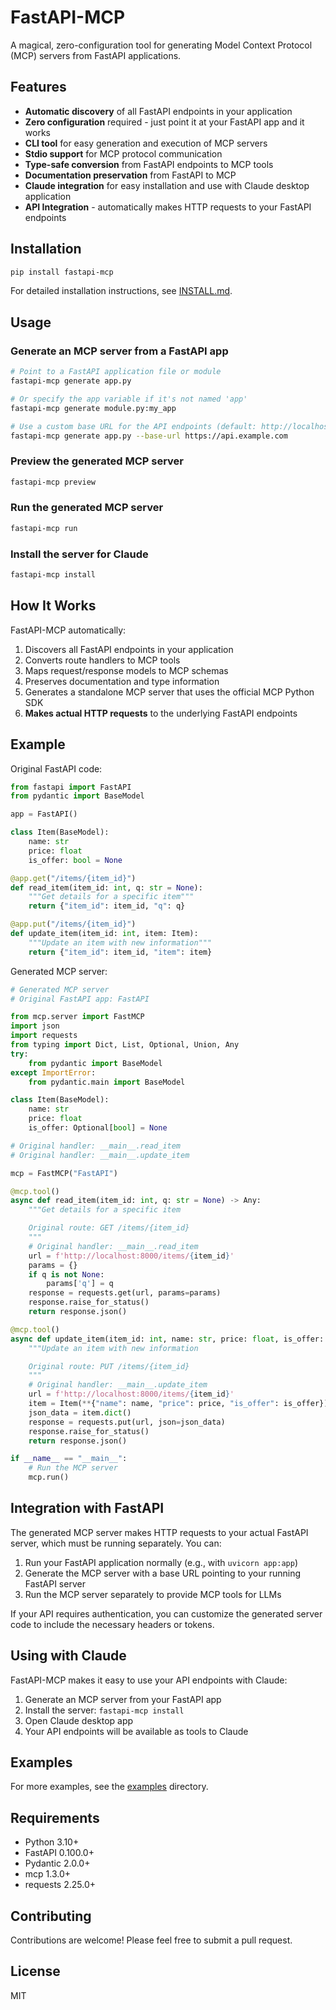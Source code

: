 # FastAPI-MCP

A magical, zero-configuration tool for generating Model Context Protocol (MCP) servers from FastAPI applications.

## Features

- **Automatic discovery** of all FastAPI endpoints in your application
- **Zero configuration** required - just point it at your FastAPI app and it works
- **CLI tool** for easy generation and execution of MCP servers
- **Stdio support** for MCP protocol communication
- **Type-safe conversion** from FastAPI endpoints to MCP tools
- **Documentation preservation** from FastAPI to MCP
- **Claude integration** for easy installation and use with Claude desktop application
- **API Integration** - automatically makes HTTP requests to your FastAPI endpoints

## Installation

```bash
pip install fastapi-mcp
```

For detailed installation instructions, see [INSTALL.md](INSTALL.md).

## Usage

### Generate an MCP server from a FastAPI app

```bash
# Point to a FastAPI application file or module
fastapi-mcp generate app.py

# Or specify the app variable if it's not named 'app'
fastapi-mcp generate module.py:my_app

# Use a custom base URL for the API endpoints (default: http://localhost:8000)
fastapi-mcp generate app.py --base-url https://api.example.com
```

### Preview the generated MCP server

```bash
fastapi-mcp preview
```

### Run the generated MCP server

```bash
fastapi-mcp run
```

### Install the server for Claude

```bash
fastapi-mcp install
```

## How It Works

FastAPI-MCP automatically:

1. Discovers all FastAPI endpoints in your application
2. Converts route handlers to MCP tools
3. Maps request/response models to MCP schemas
4. Preserves documentation and type information
5. Generates a standalone MCP server that uses the official MCP Python SDK
6. **Makes actual HTTP requests** to the underlying FastAPI endpoints

## Example

Original FastAPI code:

```python
from fastapi import FastAPI
from pydantic import BaseModel

app = FastAPI()

class Item(BaseModel):
    name: str
    price: float
    is_offer: bool = None

@app.get("/items/{item_id}")
def read_item(item_id: int, q: str = None):
    """Get details for a specific item"""
    return {"item_id": item_id, "q": q}

@app.put("/items/{item_id}")
def update_item(item_id: int, item: Item):
    """Update an item with new information"""
    return {"item_id": item_id, "item": item}
```

Generated MCP server:

```python
# Generated MCP server
# Original FastAPI app: FastAPI

from mcp.server import FastMCP
import json
import requests
from typing import Dict, List, Optional, Union, Any
try:
    from pydantic import BaseModel
except ImportError:
    from pydantic.main import BaseModel

class Item(BaseModel):
    name: str
    price: float
    is_offer: Optional[bool] = None

# Original handler: __main__.read_item
# Original handler: __main__.update_item

mcp = FastMCP("FastAPI")

@mcp.tool()
async def read_item(item_id: int, q: str = None) -> Any:
    """Get details for a specific item

    Original route: GET /items/{item_id}
    """
    # Original handler: __main__.read_item
    url = f'http://localhost:8000/items/{item_id}'
    params = {}
    if q is not None:
        params['q'] = q
    response = requests.get(url, params=params)
    response.raise_for_status()
    return response.json()

@mcp.tool()
async def update_item(item_id: int, name: str, price: float, is_offer: bool = None) -> Any:
    """Update an item with new information

    Original route: PUT /items/{item_id}
    """
    # Original handler: __main__.update_item
    url = f'http://localhost:8000/items/{item_id}'
    item = Item(**{"name": name, "price": price, "is_offer": is_offer})
    json_data = item.dict()
    response = requests.put(url, json=json_data)
    response.raise_for_status()
    return response.json()

if __name__ == "__main__":
    # Run the MCP server
    mcp.run()
```

## Integration with FastAPI

The generated MCP server makes HTTP requests to your actual FastAPI server, which must be running separately. You can:

1. Run your FastAPI application normally (e.g., with `uvicorn app:app`)
2. Generate the MCP server with a base URL pointing to your running FastAPI server
3. Run the MCP server separately to provide MCP tools for LLMs

If your API requires authentication, you can customize the generated server code to include the necessary headers or tokens.

## Using with Claude

FastAPI-MCP makes it easy to use your API endpoints with Claude:

1. Generate an MCP server from your FastAPI app
2. Install the server: `fastapi-mcp install`
3. Open Claude desktop app
4. Your API endpoints will be available as tools to Claude

## Examples

For more examples, see the [examples](examples) directory.

## Requirements

- Python 3.10+
- FastAPI 0.100.0+
- Pydantic 2.0.0+
- mcp 1.3.0+
- requests 2.25.0+

## Contributing

Contributions are welcome! Please feel free to submit a pull request.

## License

MIT
